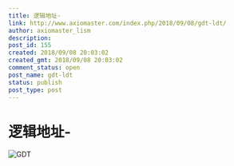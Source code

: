 ```yaml
---
title: 逻辑地址-
link: http://www.axiomaster.com/index.php/2018/09/08/gdt-ldt/
author: axiomaster_lism
description: 
post_id: 155
created: 2018/09/08 20:03:02
created_gmt: 2018/09/08 20:03:02
comment_status: open
post_name: gdt-ldt
status: publish
post_type: post
---
```


# 逻辑地址-

![GDT](/wp-content/uploads/2018/09/14735472_1376222899rSPY.jpg)
